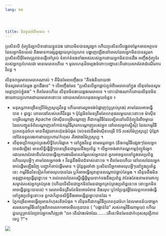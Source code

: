 ```yaml
---
lang: km




title: មិន​ខ្វល់​អំពី​មេរោគ ។
---
```


ប្រសិន​បើ​ កុំព្យូទ័រ​​អ្នក​បិទ​ដោយ​ខ្លួន​ឯង ដោយ​មិន​បាន​សួរ​អ្នក​ ហើយ​ប្រសិន​បើ​​​បង្អួច​ចម្លែក​ 
​មាន​អត្ថបទ​ដែល​អ្នក​មិន​យល់​ និង​មាន​ការ​ផ្សព្វ​ផ្សាយ​គ្រប់​ប្រភេទ 
បង្ហាញ​ឡើង​ នៅ​ពេល​ដែល​អ្នក​មិន​បាន​សួរ​រក​ ប្រសិន​បើ​​​អ៊ីមែល​ត្រូវ​បាន​ផ្ញើ​ទៅ​គ្រប់​ 
​​ទំនាក់​ទំនង​ទាំង​អស់​របស់​អ្នក​ ដោយ​អ្នក​​មិន​បាន​ដឹង អញ្ចឹង​កុំព្យូទ័រ​របស់​អ្នក​ប្រហែល​ជា​
មាន​មេរោគ​ហើយ​ ។ មូល​ហេតុ​​​​ដ៏​ចម្បង​ចំពោះ​បញ្ហា​នេះ​ គឺ​ដោយ​​សារតែ​វា​ដំណើរការ​វីនដូ ។

លីនុច​កម្រ​មាន​មេរោគ​ណាស់​ ។ គឺ​មិន​មែន​អញ្ចឹង​ទេ​ "គឺ​ចង់​និយាយ​​ថា  
មិន​សូវ​មាន​តែ​ម្តង​ អ្នក​ដឹង​ទេ​" ។ បើ​អញ្ចឹង​​មែន​ "ប្រសិន​បើ​អ្នក​ធ្លាប់​​ឮ​អំពី​មេរោគ​​នៅ​ក្នុង​ 
​លីនុច​មែន​​ សូម​មេត្តា​ប្រាប់​ខ្ញុំ​ផង​" ។  ពិត​មែន​ហើយ​ លីនុច​មិន​ងាយ​ឆ្លង​មេរោគ​ទេ​ ។
ទោះ​យ៉ាង​ណា​ក៏​ដោយ​ លីនុច​​មិនងាយ​វាយ​ប្រហារ​ដោយ​មេរោគ​​នោះ​ទេ​ ដោយ​សារ​តែ​​ហេតុផល​មួយ​ចំនួន ៖

<ul>

<li>មនុស្ស​ភាគ​ច្រើន​ប្រើ​ម៉ៃ​ក្រូសូហ្វ​វីនដូ​ ហើយ​ចោរ​លួច​ចង់​បំផ្លាញ​ 
 (ឬ​គ្រប់​គ្រង) តាម​ដែល​អាច​ធ្វើ​បាន ៖ ​ដូច្នេះ​ គោល​ដៅ​របស់​គេ​គឺ​វីនដូរ ។ 
ប៉ុន្តែ​មិន​មែន​ត្រឹម​តែ​ហេតុ​ផល​មួយ​​នេះ​នោះ​ទេ​  ម៉ាស៊ីន​បម្រើ​បណ្តាញ​ Apache  (ម៉ាស៊ីន​បម្រើ​បណ្តាញ​ គឺ​ជា​ 
កម្មវិធី​ដែល​ស្ថិត​នៅ​លើ​កុំព្យូទ័រ​ពី​ចម្ងាយ ​ដែល​បញ្ជូន​​ទំព័រ​បណ្តាញ​ទៅ​កាន់​ 
កម្មវិធី​រុក​រក​បណ្ដាញ​​របស់​អ្នក​ នៅ​ពេល​អ្នក​ស្នើសុំ​) ដែល​កម្មវិធី​ប្រភព​កូដ​ចំហ
មាន​ទី​ផ្សារ​ភាគ​ហ៊ុន​ធំ​បំផុត​ (​ទប់​ទល់​នឹង​​ម៉ាស៊ីន​បម្រើ​  IIS របស់​ម៉ៃក្រូសូហ្វ) ប៉ុន្តែ​វា​នៅ​តែ​ទទួល​រង​ការ​វាយ​ប្រហារ​/កំហុស​ <i>តិច​​</i>  
ជាង​​ម៉ៃក្រូសូហ្វ ។</li>

<li>លីនុច​ប្រើ​ការ​គ្រប់​គ្រង​​សិទ្ធិ​បែប​វៃ​ឆ្លាត​ ។ នៅ​ក្នុង​វីនដូ តាម​ធម្មតា​អ្នក​ (និង​កម្មវិធី​ 
​ផ្សេងៗ​​ដែល​អ្នក​បាន​ដំឡើង​)​ ​មាន​សិទ្ធិ​​ធ្វើ​អ្វី​ៗ​​បាន​ច្រើន​​ជា​មួយ​នឹង​ 
ប្រព័ន្ធ​ ។ បើ​អ្នក​ចង់​ដាក់​ទណ្ឌ​កម្ម​​កុំព្យូទ័រ​អ្នក​ ដោយ​សារ​តែ​វា​ទើប​តែ​បាន​ 
ធ្វើ​ឲ្យ​ការងារ​ដ៏​មាន​តម្លៃ​របស់​អ្នក​បាត់​ អ្នក​អាច​ចូល​ទៅ​ក្នុង​ថត​ប្រព័ន្ធ​ ហើយ​
លុប​អ្វី​ៗ​ ​​តាមដែល​​​អ្នកចង់​ ៖ វីន​ដូ​នឹង​មិនជំទាស់​នោះ​​ទេ​ ។ ពិត​មែន​ហើយ​ នៅ​ពេល​​ដែល​អ្នក​​​ចាប់​ផ្តើម​ឡើង​វិញ​​​ បញ្ហា​ក៏​ចាប់​ផ្តើម​មាន ។ ប៉ុន្តែ​ចូរ​ចាំ​ថា​ ​ប្រសិន​បើ​អ្នក​អាច​លុប​អ្វីៗ​នៅ​ 
ក្នុង​ប្រព័ន្ធ​នេះ​ កម្មវិធី​ដទៃ​ទៀត​ក៏​អាច​លុប​បាន​ដែរ ឬ​ក៏​អាច​ធ្វើ​ឲ្យ​វា​គ្មាន​សណ្តាប់​ធ្នាប់​តែ​ម្តង​ ។ លីនុច​នឹង​ 
មិន​អនុញ្ញាត​ឲ្យ​ធ្វើ​ដូច្នោះ​ទេ​ ។ រាល់​​ពេល​ដែល​ស្នើធ្វើ​អ្វី​មួយ​ទាក់​ទង​នឹង​ 
ប្រព័ន្ធ វា​តែងតែង​ទាមទារ​ពាក្យ​សម្ងាត់​របស់​អ្នក​គ្រប់​គ្រង (ហើយ​បើ​សិន​ជា​​អ្នក​មិន​មែន​ជា​ 
អ្នក​គ្រប់​គ្រង​​ប្រព័ន្ធ​នេះ​ទេ​ នោះ​អ្នក​​​មិន​អាច​ធ្វើ​ដូច្នេះ​បាន​ទេ) ។ មេ​រោគ​មិន​ត្រឹម​តែ​មិន​អាច​ 
រំខាន និង​លុប ឬកែប្រែ​នូវ​អ្វី​ដែល​ពួក​គេ​ចង់​ធ្វើ​នៅ​ក្នុង​ប្រព័ន្ធ​នោះ​ទេ​ ពួក​វា​ 
ក៏​គ្មានសិទ្ធិ​នឹង​អាច​ធ្វើ​ដូច្នោះ​បាន​ដែរ​ ។</li>

<li>ភ្នែក​ច្រើន​អាច​ធ្វើ​ឲ្យ​មាន​កំហុស​តិច​បំផុត​ ។ លីនុច​គឺ​ជា​កម្មវិធី​ប្រភព​កូដ​ចំហ​ ដែល​មាន​ន័យ​ថា​ 
អ្នក​សរសេរ​កម្មវិធី​​នៅ​ក្នុង​ពិភពលោក​​អាច​មើល​កូដ​បាន​ ( "បង្កាន់​ដៃ​" របស់​កម្មវិធី​ណាមួយ​) ហើយ​​​ជួយ​
ឬ​គ្រាន់​តែ​ប្រាប់​អ្នក​អភិវឌ្ឍ​ថា "ហេ  តើ​យ៉ាង​ម៉េច​ដែរ​........តើ​នេះ​​​មិន​មែន​ជា​កំហុស​សុវត្ថិភាព​​ទេ​ឬ ?"។</li>

</ul>

<img src="Images/viruses_thumb.png" />




